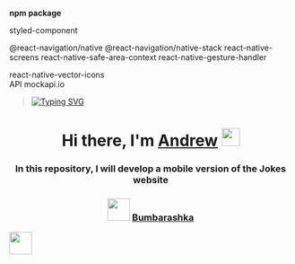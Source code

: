 <b>npm package</b>
<p>styled-component</p>
<p>@react-navigation/native @react-navigation/native-stack react-native-screens react-native-safe-area-context react-native-gesture-handler</p>
react-native-vector-icons<br>
API mockapi.io


>[![Typing SVG](https://readme-typing-svg.herokuapp.com?color=%2336BCF7&lines=Learning+HTML+CSS+JavaScript+React+Native)](https://git.io/typing-svg)
<h1 align="center">Hi there, I'm <a href="https://vk.com/fnnpl" target="_blank">Andrew</a> 
<img src="https://github.com/blackcater/blackcater/raw/main/images/Hi.gif" height="32"/></h1>
<h3 align="center"> In this repository, I will develop a mobile version of the Jokes website </h3>
<h3 align="center"> <img src="https://bumbarashka.ru/sites/default/files/logo.png" height="40"/> <a href="https://bumbarashka.ru/" target="_blank">  Bumbarashka</a></h3>

<img src="https://bumbarashka.ru/sites/default/files/logo.png" height="40"/>
